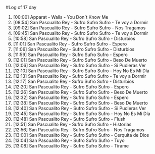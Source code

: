 #Log of 17 day

1. [00:00] Apparat - Walls - You Don´t Know Me
1. [08:54] San Pascualito Rey - Sufro Sufro Sufro - Te voy a Dormir
1. [09:02] San Pascualito Rey - Sufro Sufro Sufro - Nos Tragamos
1. [09:45] San Pascualito Rey - Sufro Sufro Sufro - Te voy a Dormir
1. [10:58] San Pascualito Rey - Sufro Sufro Sufro - Disturbios
1. [11:01] San Pascualito Rey - Sufro Sufro Sufro - Espero
1. [11:06] San Pascualito Rey - Sufro Sufro Sufro - Disturbios
1. [11:59] San Pascualito Rey - Sufro Sufro Sufro - Espero
1. [12:01] San Pascualito Rey - Sufro Sufro Sufro - Beso De Muerto
1. [12:06] San Pascualito Rey - Sufro Sufro Sufro - Si Pudieras Ver
1. [12:10] San Pascualito Rey - Sufro Sufro Sufro - Hoy No Es Mi Día
1. [12:13] San Pascualito Rey - Sufro Sufro Sufro - Te voy a Dormir
1. [12:17] San Pascualito Rey - Sufro Sufro Sufro - Disturbios
1. [12:20] San Pascualito Rey - Sufro Sufro Sufro - Espero
1. [12:26] San Pascualito Rey - Sufro Sufro Sufro - Beso De Muerto
1. [12:32] San Pascualito Rey - Sufro Sufro Sufro - Espero
1. [12:38] San Pascualito Rey - Sufro Sufro Sufro - Beso De Muerto
1. [12:40] San Pascualito Rey - Sufro Sufro Sufro - Si Pudieras Ver
1. [12:45] San Pascualito Rey - Sufro Sufro Sufro - Hoy No Es Mi Día
1. [12:48] San Pascualito Rey - Sufro Sufro Sufro - Flush
1. [12:51] San Pascualito Rey - Sufro Sufro Sufro - Historias
1. [12:56] San Pascualito Rey - Sufro Sufro Sufro - Nos Tragamos
1. [13:00] San Pascualito Rey - Sufro Sufro Sufro - Cerquita de Dios
1. [13:04] San Pascualito Rey - Sufro Sufro Sufro - Tuyo
1. [13:08] San Pascualito Rey - Sufro Sufro Sufro - Tírame
